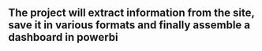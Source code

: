 ## The project will extract information from the site, save it in various formats and finally assemble a dashboard in powerbi
